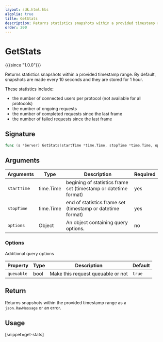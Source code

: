 ```yaml
---
layout: sdk.html.hbs
algolia: true
title: GetStats
description: Returns statistics snapshots within a provided timestamp range.
order: 200
---
```


# GetStats
{{{since "1.0.0"}}}

Returns statistics snapshots within a provided timestamp range.
By default, snapshots are made every 10 seconds and they are stored for 1 hour.

These statistics include:

* the number of connected users per protocol (not available for all protocols)
* the number of ongoing requests
* the number of completed requests since the last frame
* the number of failed requests since the last frame

## Signature

```go
func (s *Server) GetStats(startTime *time.Time, stopTime *time.Time, options types.QueryOptions) (json.RawMessage, error)
```

## Arguments

| Arguments | Type   | Description                         | Required |
| --------- | ------ | ----------------------------------- | -------- |
| `startTime` | time.Time | begining of statistics frame set (timestamp or datetime format) | yes       |
| `stopTime`  | time.Time | end of statistics frame set (timestamp or datetime format)      | yes       |
| `options`   | Object         | An object containing query options.                             | no        |

### **Options**

Additional query options

| Property   | Type    | Description                       | Default |
| ---------- | ------- | --------------------------------- | ------- |
| `queuable` | bool | Make this request queuable or not | `true`  |

## Return

Returns snapshots within the provided timestamp range as a `json.RawMessage` or an error.

## Usage

[snippet=get-stats]
